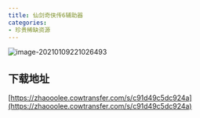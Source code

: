 ```yaml
---
title: 仙剑奇侠传6辅助器
categories:
- 珍贵稀缺资源
---
```




![image-20210109221026493](https://v2fy.com/asset/0i/jikemiji/jikemiji-md/2021-01-09-xianjian-1610201279000.assets/image-20210109221026493.png)



## 下载地址



[https://zhaooolee.cowtransfer.com/s/c91d49c5dc924a](https://zhaooolee.cowtransfer.com/s/c91d49c5dc924a)







